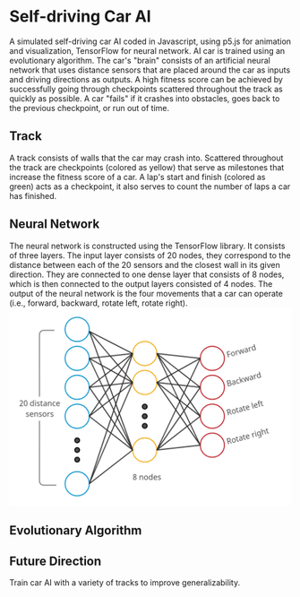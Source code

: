 # Self-driving Car AI

A simulated self-driving car AI coded in Javascript, using p5.js for animation and visualization, TensorFlow for neural network. AI car is trained using an evolutionary algorithm. The car's "brain" consists of an artificial neural network that uses distance sensors that are placed around the car as inputs and driving directions as outputs. A high fitness score can be achieved by successfully going through checkpoints scattered throughout the track as quickly as possible. A car "fails" if it crashes into obstacles, goes back to the previous checkpoint, or run out of time.

## Track
A track consists of walls that the car may crash into. Scattered throughout the track are checkpoints (colored as yellow) that serve as milestones that increase the fitness score of a car. A lap's start and finish (colored as green) acts as a checkpoint, it also serves to count the number of laps a car has finished.

## Neural Network
The neural network is constructed using the TensorFlow library. It consists of three layers. The input layer consists of 20 nodes, they correspond to the distance between each of the 20 sensors and the closest wall in its given direction. They are connected to one dense layer that consists of 8 nodes, which is then connected to the output layers consisted of 4 nodes. The output of the neural network is the four movements that a car can operate (i.e., forward, backward, rotate left, rotate right).
<img src=img/github/nn2.png width=600></img>

## Evolutionary Algorithm


## Future Direction
Train car AI with a variety of tracks to improve generalizability.
